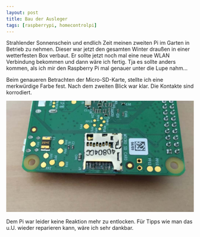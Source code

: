 ```yaml
---
layout: post
title: Bau der Ausleger
tags: [raspberrypi, homecontrolpi]
---
```


Strahlender Sonnenschein und endlich Zeit meinen zweiten Pi im Garten in Betrieb zu nehmen. Dieser war jetzt den gesamten Winter draußen in einer wetterfesten Box verbaut. Er sollte jetzt noch mal eine neue WLAN Verbindung bekommen und dann wäre ich fertig. Tja es sollte anders kommen, als ich mir den Raspberry Pi mal genauer unter die Lupe nahm...

Beim genaueren Betrachten der Micro-SD-Karte, stellte ich eine merkwürdige Farbe fest. Nach dem zweiten Blick war klar. Die Kontakte sind korrodiert.

![pi-is-going-down](/assets/pondpi/pi-is-going-down-1024x605.jpg)

Dem Pi war leider keine Reaktion mehr zu entlocken. Für Tipps wie man das u.U. wieder reparieren kann, wäre ich sehr dankbar.